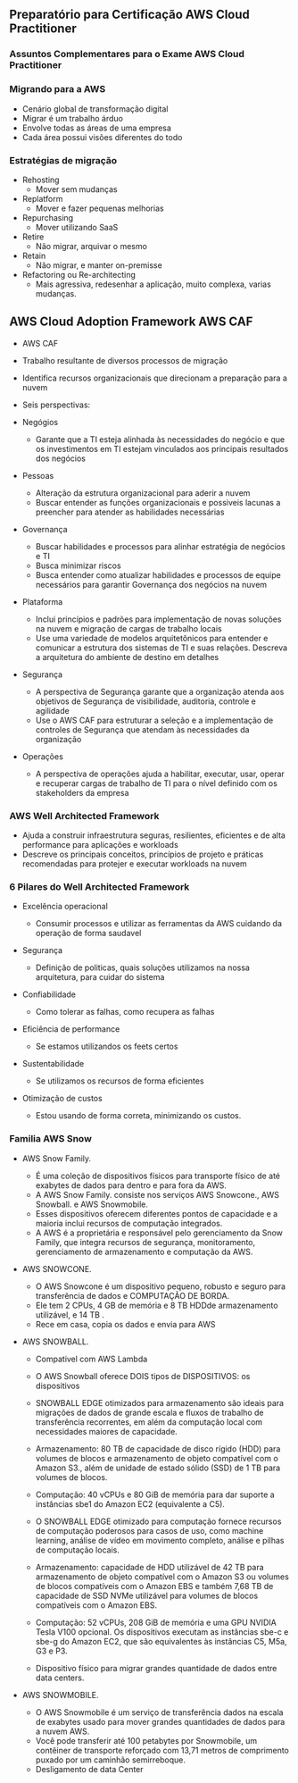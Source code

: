 ## Preparatório para Certificação AWS Cloud Practitioner


### Assuntos Complementares para o Exame AWS Cloud Practitioner


### Migrando para a AWS

* Cenário global de transformação digital
* Migrar é um trabalho árduo
* Envolve todas as áreas de uma empresa
* Cada área possui visões diferentes do todo

### Estratégias de migração

* Rehosting
	* Mover sem mudanças
* Replatform
	* Mover e fazer pequenas melhorias
* Repurchasing
	* Mover utilizando SaaS
* Retire
	* Não migrar, arquivar o mesmo
* Retain
	* Não migrar, e manter on-premisse
* Refactoring ou Re-architecting
	* Mais agressiva, redesenhar a aplicação, muito complexa, varias mudanças.


## AWS Cloud Adoption Framework AWS CAF

* AWS CAF
* Trabalho resultante de diversos processos de migração
* Identifica recursos organizacionais que direcionam a preparação para a nuvem
* Seis perspectivas: 

* Negógios
	* Garante que a TI esteja alinhada às necessidades do negócio e que os investimentos em TI estejam vinculados aos principais resultados dos negócios
	
* Pessoas
	* Alteração da estrutura organizacional para aderir a nuvem 
	* Buscar entender as funções organizacionais e possiveis lacunas a preencher para atender as habilidades necessárias
	
* Governança
	* Buscar habilidades e processos para alinhar estratégia de negócios e TI
	* Busca minimizar riscos
	* Busca entender como atualizar habilidades e processos de equipe necessários para garantir Governança dos negócios na nuvem
	
* Plataforma
	* Inclui princípios e padrões para implementação de novas soluções na nuvem e migração de cargas de trabalho locais
	* Use uma variedade de modelos arquitetônicos para entender e comunicar a estrutura dos sistemas de TI e suas relações. Descreva a arquitetura do ambiente de destino em detalhes
	
* Segurança
	* A perspectiva de Segurança garante que a organização atenda aos objetivos de Segurança de visibilidade, auditoria, controle e agilidade
	* Use o AWS CAF para estruturar a seleção e a implementação de controles de Segurança que atendam às necessidades da organização
	
* Operações
	* A perspectiva de operações ajuda a habilitar, executar, usar, operar e recuperar cargas de trabalho de TI para o nível definido com os stakeholders da empresa

### AWS Well Architected Framework

* Ajuda a construir infraestrutura seguras, resilientes, eficientes e de alta performance para aplicações e workloads
* Descreve os principais conceitos, princípios de projeto e práticas recomendadas para protejer e executar workloads na nuvem

### 6 Pilares do Well Architected Framework

* Excelência operacional
	* Consumir processos e utilizar as ferramentas da AWS cuidando da operação de forma saudavel
	
* Segurança
	* Definição de politicas, quais soluções utilizamos na nossa arquitetura, para cuidar do sistema
	
* Confiabilidade
	* Como tolerar as falhas, como recupera as falhas
	
* Eficiência de performance
	* Se estamos utilizandos os feets certos
	
* Sustentabilidade
	* Se utilizamos os recursos de forma eficientes
	
* Otimização de custos
	* Estou usando de forma correta, minimizando os custos.
	
### Familia AWS Snow

* AWS Snow Family.
	* É uma coleção de dispositivos físicos para transporte físico de até exabytes de dados para dentro e para fora da AWS. 
	* A AWS Snow Family. consiste nos serviços AWS Snowcone., AWS Snowball. e AWS Snowmobile.
	* Esses dispositivos oferecem diferentes pontos de capacidade e a maioria inclui recursos de computação integrados. 
	* A AWS é a proprietária e responsável pelo gerenciamento da Snow Family, que integra recursos de segurança, monitoramento, gerenciamento de armazenamento e computação da AWS. 


* AWS SNOWCONE.
	* O AWS Snowcone é um dispositivo pequeno, robusto e seguro para transferência de dados e COMPUTAÇÃO DE BORDA.
	* Ele tem 2 CPUs, 4 GB de memória e 8 TB  HDDde armazenamento utilizável, e 14 TB .
	* Rece em casa, copia os dados e envia para AWS


* AWS SNOWBALL.
	* Compativel com AWS Lambda
	* O AWS Snowball oferece DOIS tipos de DISPOSITIVOS: os dispositivos
	
	* SNOWBALL EDGE otimizados para armazenamento são ideais para migrações de dados de grande escala e fluxos de trabalho de transferência recorrentes, em além da computação local com necessidades maiores de capacidade. 
	* Armazenamento: 80 TB de capacidade de disco rígido (HDD) para volumes de blocos e armazenamento de objeto compatível com o Amazon S3., além de unidade de estado sólido (SSD) de 1 TB para volumes de blocos. 
	* Computação: 40 vCPUs e 80 GiB de memória para dar suporte a instâncias sbe1 do Amazon EC2 (equivalente a C5).

	* O SNOWBALL EDGE otimizado para computação fornece recursos de computação poderosos para casos de uso, como machine learning, análise de vídeo em movimento completo, análise e pilhas de computação locais. 
	* Armazenamento: capacidade de HDD utilizável de 42 TB para armazenamento de objeto compatível com o Amazon S3 ou volumes de blocos compatíveis com o Amazon EBS e também 7,68 TB de capacidade de SSD NVMe utilizável para volumes de blocos compatíveis com o Amazon EBS. 
	* Computação: 52 vCPUs, 208 GiB de memória e uma GPU NVIDIA Tesla V100 opcional. Os dispositivos executam as instâncias sbe-c e sbe-g do Amazon EC2, que são equivalentes às instâncias C5, M5a, G3 e P3.

    * Dispositivo físico para migrar grandes quantidade de dados entre data centers.


* AWS SNOWMOBILE.
	* O AWS Snowmobile é um serviço de transferência dados na escala de exabytes usado para mover grandes quantidades de dados para a nuvem AWS.
	* Você pode transferir até 100 petabytes por Snowmobile, um contêiner de transporte reforçado com 13,71 metros de comprimento puxado por um caminhão semirreboque.
	* Desligamento de data Center
